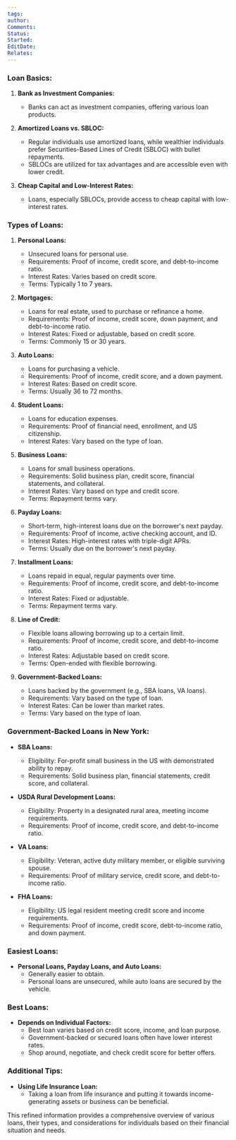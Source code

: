 ```yaml
---
tags: 
author: 
Comments: 
Status: 
Started: 
EditDate: 
Relates:
---
```

### Loan Basics:

1. **Bank as Investment Companies:**
   - Banks can act as investment companies, offering various loan products.

2. **Amortized Loans vs. SBLOC:**
   - Regular individuals use amortized loans, while wealthier individuals prefer Securities-Based Lines of Credit (SBLOC) with bullet repayments.
   - SBLOCs are utilized for tax advantages and are accessible even with lower credit.

3. **Cheap Capital and Low-Interest Rates:**
   - Loans, especially SBLOCs, provide access to cheap capital with low-interest rates.

### Types of Loans:

1. **Personal Loans:**
   - Unsecured loans for personal use.
   - Requirements: Proof of income, credit score, and debt-to-income ratio.
   - Interest Rates: Varies based on credit score.
   - Terms: Typically 1 to 7 years.

2. **Mortgages:**
   - Loans for real estate, used to purchase or refinance a home.
   - Requirements: Proof of income, credit score, down payment, and debt-to-income ratio.
   - Interest Rates: Fixed or adjustable, based on credit score.
   - Terms: Commonly 15 or 30 years.

3. **Auto Loans:**
   - Loans for purchasing a vehicle.
   - Requirements: Proof of income, credit score, and a down payment.
   - Interest Rates: Based on credit score.
   - Terms: Usually 36 to 72 months.

4. **Student Loans:**
   - Loans for education expenses.
   - Requirements: Proof of financial need, enrollment, and US citizenship.
   - Interest Rates: Vary based on the type of loan.

5. **Business Loans:**
   - Loans for small business operations.
   - Requirements: Solid business plan, credit score, financial statements, and collateral.
   - Interest Rates: Vary based on type and credit score.
   - Terms: Repayment terms vary.

6. **Payday Loans:**
   - Short-term, high-interest loans due on the borrower's next payday.
   - Requirements: Proof of income, active checking account, and ID.
   - Interest Rates: High-interest rates with triple-digit APRs.
   - Terms: Usually due on the borrower's next payday.

7. **Installment Loans:**
   - Loans repaid in equal, regular payments over time.
   - Requirements: Proof of income, credit score, and debt-to-income ratio.
   - Interest Rates: Fixed or adjustable.
   - Terms: Repayment terms vary.

8. **Line of Credit:**
   - Flexible loans allowing borrowing up to a certain limit.
   - Requirements: Proof of income, credit score, and debt-to-income ratio.
   - Interest Rates: Adjustable based on credit score.
   - Terms: Open-ended with flexible borrowing.

9. **Government-Backed Loans:**
   - Loans backed by the government (e.g., SBA loans, VA loans).
   - Requirements: Vary based on the type of loan.
   - Interest Rates: Can be lower than market rates.
   - Terms: Vary based on the type of loan.

### Government-Backed Loans in New York:

- **SBA Loans:**
  - Eligibility: For-profit small business in the US with demonstrated ability to repay.
  - Requirements: Solid business plan, financial statements, credit score, and collateral.

- **USDA Rural Development Loans:**
  - Eligibility: Property in a designated rural area, meeting income requirements.
  - Requirements: Proof of income, credit score, and debt-to-income ratio.

- **VA Loans:**
  - Eligibility: Veteran, active duty military member, or eligible surviving spouse.
  - Requirements: Proof of military service, credit score, and debt-to-income ratio.

- **FHA Loans:**
  - Eligibility: US legal resident meeting credit score and income requirements.
  - Requirements: Proof of income, credit score, debt-to-income ratio, and down payment.

### Easiest Loans:

- **Personal Loans, Payday Loans, and Auto Loans:**
  - Generally easier to obtain.
  - Personal loans are unsecured, while auto loans are secured by the vehicle.

### Best Loans:

- **Depends on Individual Factors:**
  - Best loan varies based on credit score, income, and loan purpose.
  - Government-backed or secured loans often have lower interest rates.
  - Shop around, negotiate, and check credit score for better offers.

### Additional Tips:

- **Using Life Insurance Loan:**
  - Taking a loan from life insurance and putting it towards income-generating assets or business can be beneficial.

This refined information provides a comprehensive overview of various loans, their types, and considerations for individuals based on their financial situation and needs.